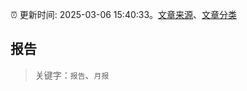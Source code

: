 :alarm_clock: 更新时间: 2025-03-06 15:40:33。[文章来源](/README.md)、[文章分类](/TAGS.md)

## 报告


> 关键字：`报告`、`月报`



